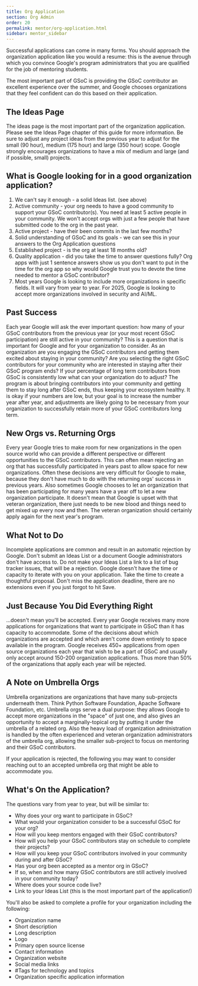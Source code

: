 ```yaml
---
title: Org Application
section: Org Admin
order: 20
permalink: mentor/org-application.html
sidebar: mentor_sidebar
---
```


Successful applications can come in many forms. You should approach the organization application like you would a resume: this is the avenue through which you convince Google's program administrators that you are qualified for the job of mentoring students.

The most important part of GSoC is providing the GSoC contributor an excellent experience over the summer, and Google chooses organizations that they feel confident can do this based on their application.

## The Ideas Page

The ideas page is the most important part of the organization application. Please see the Ideas Page chapter of this guide for more information. Be sure to adjust any project ideas from the previous year to adjust for the small (90 hour), medium (175 hour) and large (350 hour) scope. Google strongly encourages organizations to have a mix of medium and large (and if possible, small) projects.

## What is Google looking for in a good organization application?

1. We can't say it enough - a solid Ideas list. (see above)
2. Active community - your org needs to have a good community to support your GSoC contributor(s). You need at least 5 active people in your community. We won't accept orgs with just a few people that have submitted code to the org in the past year.
3. Active project - have their been commits in the last few months?
4. Solid understanding of GSoC and its goals - we can see this in your answers to the Org Application questions
5. Established project - is the org at least 18 months old?
6. Quality application - did you take the time to answer questions fully? Org apps with just 1 sentence answers show us you don't want to put in the time for the org app so why would Google trust you to devote the time needed to mentor a GSoC contributor?
7. Most years Google is looking to include more organizations in specific fields. It will vary from year to year. For 2025, Google is looking to accept more organizations involved in security and AI/ML.

## Past Success

Each year Google will ask the ever important question: how many of your GSoC contributors from the previous year (or your most recent GSoC participation) are still active in your community? This is a question that is important for Google and for your organization to consider. As an organization are you engaging the GSoC contributors and getting them excited about staying in your community? Are you selecting the right GSoC contributors for your community who are interested in staying after their GSoC program ends? If your percentage of long term contributors from GSoC is consistently low what can your organization do to adjust? The program is about bringing contributors into your community and getting them to stay long after GSoC ends, thus keeping your ecosystem healthy. It is okay if your numbers are low, but your goal is to increase the number year after year, and adjustments are likely going to be necessary from your organization to successfully retain more of your GSoC contributors long term.

## New Orgs vs. Returning Orgs

Every year Google tries to make room for new organizations in the open source world who can provide a different perspective or different opportunities to the GSoC contributors. This can often mean rejecting an org that has successfully participated in years past to allow space for new organizations. Often these decisions are very difficult for Google to make, because they don't have much to do with the returning orgs' success in previous years.  Also sometimes Google chooses to let an organization that has been participating for many years have a year off to let a new organization participate. It doesn't mean that Google is upset with that veteran organization, there just needs to be new blood and things need to get mixed up every now and then. The veteran organization should certainly apply again for the next year's program.

## What Not to Do

Incomplete applications are common and result in an automatic rejection by Google. Don't submit an Ideas List or a document Google administrators don't have access to. Do not make your Ideas List a link to a list of bug tracker issues, that will be a rejection. Google doesn't have the time or capacity to iterate with you on your application. Take the time to create a thoughtful proposal. Don't miss the application deadline, there are no extensions even if you just forgot to hit Save.

## Just Because You Did Everything Right

...doesn't mean you'll be accepted. Every year Google receives many more applications for organizations that want to participate in GSoC than it has capacity to accommodate. Some of the decisions about which organizations are accepted and which aren't come down entirely to space available in the program. Google receives 450+ applications from open source organizations each year that wish to be a part of GSoC and usually only accept around 150-200 organization applications. Thus more than 50% of the organizations that apply each year will be rejected.

## A Note on Umbrella Orgs

Umbrella organizations are organizations that have many sub-projects underneath them. Think Python Software Foundation, Apache Software Foundation, etc. Umbrella orgs serve a dual purpose: they allows Google to accept more organizations in the "space" of just one, and also gives an opportunity to accept a marginally-topical org by putting it under the umbrella of a related org. Also the heavy load of organization administration is handled by the often experienced and veteran organization administrators of the umbrella org, allowing the smaller sub-project to focus on mentoring and their GSoC contributors.

If your application is rejected, the following you may want to consider reaching out to an accepted umbrella org that might be able to accommodate you.

## What's On the Application?

The questions vary from year to year, but will be similar to:

* Why does your org want to participate in GSoC?
* What would your organization consider to be a successful GSoC for your org?
* How will you keep mentors engaged with their GSoC contributors?
* How will you help your GSoC contributors stay on schedule to complete their projects?
* How will you keep your GSoC contributors involved in your community during and after GSoC?
* Has your org been accepted as a mentor org in GSoC?
* If so, when and how many GSoC contributors are still actively involved in your community today?
* Where does your source code live?
* Link to your Ideas List (this is the most important part of the application!)

You'll also be asked to complete a profile for your organization including the
following:

* Organization name
* Short description
* Long description
* Logo
* Primary open source license
* Contact information
* Organization website
* Social media links
* #Tags for technology and topics
* Organization specific application information
